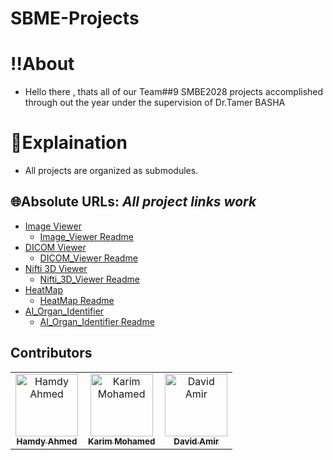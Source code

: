 # SBME-Projects
# ‼️About
- Hello there , thats all of our Team##9 SMBE2028 projects accomplished through out the year under the supervision of Dr.Tamer BASHA
# 📝Explaination
- All projects are organized as submodules.

## 🌐Absolute URLs: *All project links work*
- [Image Viewer](https://github.com/hamdy-cufe-eng/Image-Viewer)
  - [Image_Viewer Readme](https://github.com/hamdy-cufe-eng/Image-Viewer/blob/main/README.md)
- [DICOM Viewer](https://github.com/hamdy-cufe-eng/Dicom-Viewer)
  - [DICOM_Viewer Readme](https://github.com/hamdy-cufe-eng/Dicom-Viewer/blob/main/README.md)
- [Nifti 3D Viewer](https://github.com/hamdy-cufe-eng/nifti-viewer)
  - [Nifti_3D_Viewer Readme](https://github.com/hamdy-cufe-eng/nifti-viewer/blob/main/README.md)
- [HeatMap](https://github.com/hamdy-cufe-eng/Heatmap)
  - [HeatMap Readme](https://github.com/hamdy-cufe-eng/Heatmap/blob/main/README.md)
- [AI_Organ_Identifier](https://github.com/hamdy-cufe-eng/Ai-Organ-Identifier)
  - [AI_Organ_Identifier Readme](https://github.com/hamdy-cufe-eng/Ai-Organ-Identifier/blob/main/README.md)

## Contributors <a name = "contributors"></a>
<table align="center">
  <tr>
    <td align="center">
    <a href="https://github.com/hamdy-cufe-eng" target="_black">
    <img src="https://avatars.githubusercontent.com/u/183446123?s=96&v=4" width="100px;" alt="Hamdy Ahmed"/>
    <br />
    <sub><b>Hamdy Ahmed</b></sub></a>
    </td>
    <td align="center">
    <a href="https://github.com/Karim-Mohamed-Elsayed" target="_black">
    <img src="https://avatars.githubusercontent.com/u/183163245?v=4" width="100px;" alt="Karim Mohamed"/>
    <br />
    <sub><b>Karim Mohamed</b></sub></a>
    </td>
     <td align="center">
    <a href="https://github.com/David-Amir-18" target="_black">
    <img src="https://avatars.githubusercontent.com/u/183446535?v=4" width="100px;" alt="David Amir"/>
    <br />
    <sub><b>David Amir</b></sub></a>
    </td>
    
  </tr>
 </table>
